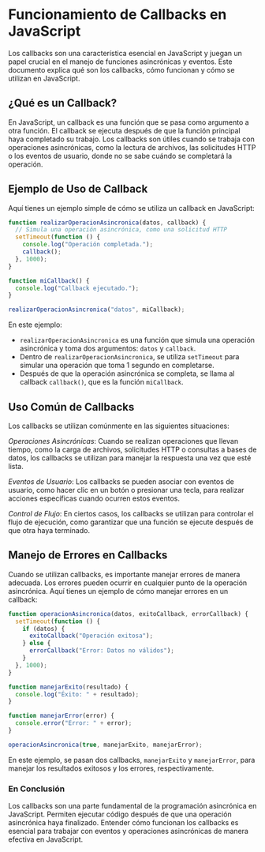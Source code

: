 # Funcionamiento de Callbacks en JavaScript

Los callbacks son una característica esencial en JavaScript y juegan un papel crucial en el manejo de funciones asincrónicas y eventos. Este documento explica qué son los callbacks, cómo funcionan y cómo se utilizan en JavaScript.

## ¿Qué es un Callback?
En JavaScript, un callback es una función que se pasa como argumento a otra función. El callback se ejecuta después de que la función principal haya completado su trabajo. Los callbacks son útiles cuando se trabaja con operaciones asincrónicas, como la lectura de archivos, las solicitudes HTTP o los eventos de usuario, donde no se sabe cuándo se completará la operación.

## Ejemplo de Uso de Callback
Aquí tienes un ejemplo simple de cómo se utiliza un callback en JavaScript:

```Javascript
function realizarOperacionAsincronica(datos, callback) {
  // Simula una operación asincrónica, como una solicitud HTTP
  setTimeout(function () {
    console.log("Operación completada.");
    callback();
  }, 1000);
}

function miCallback() {
  console.log("Callback ejecutado.");
}

realizarOperacionAsincronica("datos", miCallback);
```

En este ejemplo:

* `realizarOperacionAsincronica` es una función que simula una operación asincrónica y toma dos argumentos: `datos` y `callback`.
* Dentro de `realizarOperacionAsincronica`, se utiliza `setTimeout` para simular una operación que toma 1 segundo en completarse.
* Después de que la operación asincrónica se completa, se llama al callback `callback()`, que es la función `miCallback`.

## Uso Común de Callbacks

Los callbacks se utilizan comúnmente en las siguientes situaciones:

*Operaciones Asincrónicas*: Cuando se realizan operaciones que llevan tiempo, como la carga de archivos, solicitudes HTTP o consultas a bases de datos, los callbacks se utilizan para manejar la respuesta una vez que esté lista.

*Eventos de Usuario*: Los callbacks se pueden asociar con eventos de usuario, como hacer clic en un botón o presionar una tecla, para realizar acciones específicas cuando ocurren estos eventos.

*Control de Flujo*: En ciertos casos, los callbacks se utilizan para controlar el flujo de ejecución, como garantizar que una función se ejecute después de que otra haya terminado.

## Manejo de Errores en Callbacks

Cuando se utilizan callbacks, es importante manejar errores de manera adecuada. Los errores pueden ocurrir en cualquier punto de la operación asincrónica. Aquí tienes un ejemplo de cómo manejar errores en un callback:

```Javascript
function operacionAsincronica(datos, exitoCallback, errorCallback) {
  setTimeout(function () {
    if (datos) {
      exitoCallback("Operación exitosa");
    } else {
      errorCallback("Error: Datos no válidos");
    }
  }, 1000);
}

function manejarExito(resultado) {
  console.log("Éxito: " + resultado);
}

function manejarError(error) {
  console.error("Error: " + error);
}

operacionAsincronica(true, manejarExito, manejarError);
```

En este ejemplo, se pasan dos callbacks, `manejarExito` y `manejarError`, para manejar los resultados exitosos y los errores, respectivamente.

### En Conclusión

Los callbacks son una parte fundamental de la programación asincrónica en JavaScript. Permiten ejecutar código después de que una operación asincrónica haya finalizado. Entender cómo funcionan los callbacks es esencial para trabajar con eventos y operaciones asincrónicas de manera efectiva en JavaScript.




